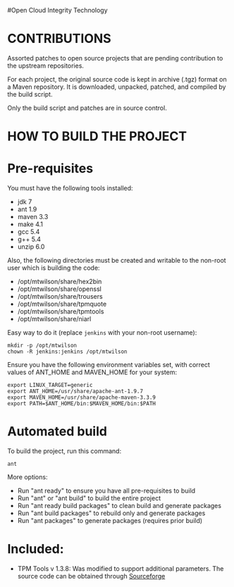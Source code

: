 #Open Cloud Integrity Technology

CONTRIBUTIONS
=============

Assorted patches to open source projects that are pending contribution
to the upstream repositories.

For each project, the original source code is kept in archive (.tgz) 
format on a Maven repository. It is downloaded, unpacked, patched, and 
compiled by the build script. 

Only the build script and patches are in source control. 


HOW TO BUILD THE PROJECT
========================

# Pre-requisites

You must have the following tools installed:
  
* jdk 7
* ant 1.9
* maven 3.3
* make 4.1
* gcc 5.4
* g++ 5.4
* unzip 6.0

Also, the following directories must be created and writable to the
non-root user which is building the code:

* /opt/mtwilson/share/hex2bin
* /opt/mtwilson/share/openssl
* /opt/mtwilson/share/trousers
* /opt/mtwilson/share/tpmquote
* /opt/mtwilson/share/tpmtools
* /opt/mtwilson/share/niarl

Easy way to do it (replace `jenkins` with your non-root username):

    mkdir -p /opt/mtwilson
    chown -R jenkins:jenkins /opt/mtwilson

Ensure you have the following environment variables set, with correct
values of ANT_HOME and MAVEN_HOME for your system:

    export LINUX_TARGET=generic
    export ANT_HOME=/usr/share/apache-ant-1.9.7
    export MAVEN_HOME=/usr/share/apache-maven-3.3.9
    export PATH=$ANT_HOME/bin:$MAVEN_HOME/bin:$PATH

# Automated build

To build the project, run this command:

    ant

More options:

  * Run "ant ready" to ensure you have all pre-requisites to build
  * Run "ant" or "ant build" to build the entire project
  * Run "ant ready build packages" to clean build and generate packages
  * Run "ant build packages" to rebuild only and generate packages
  * Run "ant packages" to generate packages (requires prior build)

# Included:

* TPM Tools v 1.3.8: Was modified to support additional parameters. The source code can be obtained through [Sourceforge](https://sourceforge.net/projects/trousers/files/tpm-tools/1.3.8)

